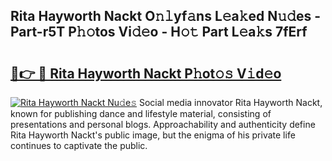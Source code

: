 ## Rita Hayworth Nackt O𝚗𝚕yf𝚊ns L𝚎a𝚔ed N𝚞𝚍es - Part-r5T P𝚑𝚘tos Vi𝚍𝚎o - H𝚘𝚝 Part L𝚎a𝚔s 7fErf

# <h2><a href="http://kf0324k.oniu.top/?m=Rita+Hayworth+Nackt">🔗👉 🔴 Rita Hayworth Nackt P𝚑ot𝚘𝚜 V𝚒d𝚎o</a></h2>

[![Rita Hayworth Nackt Nu𝚍e𝚜](https://i.imgur.com/0qMVB7G.gif)](http://kf0324k.oniu.top/?m=Rita+Hayworth+Nackt)
Social media innovator Rita Hayworth Nackt, known for publishing dance and lifestyle material, consisting of presentations and personal blogs. Approachability and authenticity define Rita Hayworth Nackt's public image, but the enigma of his private life continues to captivate the public.  
